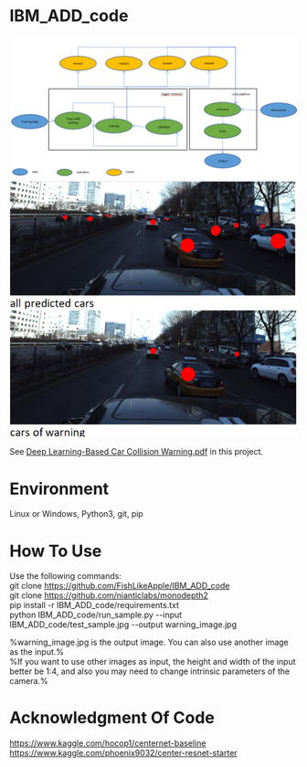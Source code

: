 # IBM_ADD_code
![Architectural Components Overview](demo/1.png)  
![Output](demo/2.png)  
  
See [Deep Learning-Based Car Collision Warning.pdf](Deep%20Learning-Based%20Car%20Collision%20Warning.pdf) in this project.

# Environment
Linux or Windows, Python3, git, pip

# How To Use
Use the following commands:  
git clone https://github.com/FishLikeApple/IBM_ADD_code  
git clone https://github.com/nianticlabs/monodepth2  
pip install -r IBM_ADD_code/requirements.txt  
python IBM_ADD_code/run_sample.py --input IBM_ADD_code/test_sample.jpg --output warning_image.jpg  
  
%warning_image.jpg is the output image. You can also use another image as the input.%  
%If you want to use other images as input, the height and width of the input better be 1:4, and also you may need to change intrinsic parameters of the camera.%

# Acknowledgment Of Code
https://www.kaggle.com/hocop1/centernet-baseline  
https://www.kaggle.com/phoenix9032/center-resnet-starter
